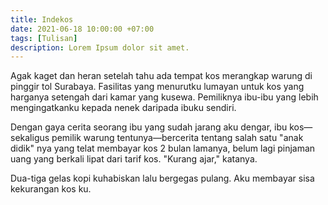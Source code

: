 ```yaml
---
title: Indekos
date: 2021-06-18 10:00:00 +07:00
tags: [Tulisan]
description: Lorem Ipsum dolor sit amet.
---
```

Agak kaget dan heran setelah tahu ada tempat kos merangkap warung di pinggir tol Surabaya. Fasilitas yang menurutku lumayan untuk kos yang harganya setengah dari kamar yang kusewa. Pemiliknya ibu-ibu yang lebih mengingatkanku kepada nenek daripada ibuku sendiri.

Dengan gaya cerita seorang ibu yang sudah jarang aku dengar, ibu kos—sekaligus pemilik warung tentunya—bercerita tentang salah satu "anak didik" nya yang telat membayar kos 2 bulan lamanya, belum lagi pinjaman uang yang berkali lipat dari tarif kos. "Kurang ajar," katanya.

Dua-tiga gelas kopi kuhabiskan lalu bergegas pulang. Aku membayar sisa kekurangan kos ku.